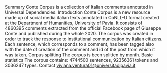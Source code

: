 Summary
Conte Corpus is a collection of Italian comments annotated in Universal Dependencies.
Introduction
Conte Corpus is a new resource made up of social media italian texts annotated in CoNLL-U format created at the Department of Humanities, University of Pavia. It consists of 4860395 comments extracted from the official Facebook page of Giuseppe Conte and published during the whole 2020. The corpus was created in order to track the response to institutional communication by Italian citizens. Each sentence, which corresponds to a comment, has been tagged also with the date of creation of the comment and id of the post from which it was taken. 
Corpus splitting
The corpus is been splitten by month. 
Basic statistics
The corpus contains:
4744500 sentences, 92356361 tokens and 3036247 types.
Contact
viviana.ventura01@universitadipavia.it

